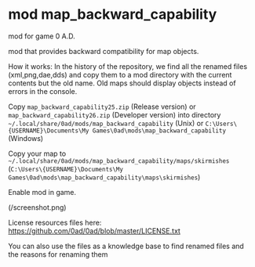 # mod map_backward_capability
mod for game 0 A.D.

mod that provides backward compatibility for map objects.

How it works:
In the history of the repository, we find all the renamed files (xml,png,dae,dds) and copy them to a mod directory with the current contents but the old name.
Old maps should display objects instead of errors in the console.

Copy ```map_backward_capability25.zip``` (Release version) or ```map_backward_capability26.zip``` (Developer version)
into directory
```~/.local/share/0ad/mods/map_backward_capability``` (Unix) or ```C:\Users\{USERNAME}\Documents\My Games\0ad\mods\map_backward_capability``` (Windows)

Copy your map to ```~/.local/share/0ad/mods/map_backward_capability/maps/skirmishes``` (```C:\Users\{USERNAME}\Documents\My Games\0ad\mods\map_backward_capability\maps\skirmishes```)

Enable mod in game.

(/screenshot.png)

License resources files here: https://github.com/0ad/0ad/blob/master/LICENSE.txt

You can also use the files as a knowledge base to find renamed files and the reasons for renaming them 
